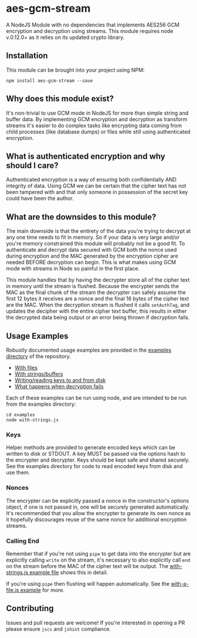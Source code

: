 # aes-gcm-stream
A NodeJS Module with no dependencies that implements AES256 GCM encryption and decryption using streams.
This module requires node v.0.12.0+ as it relies on its updated crypto library.

## Installation
This module can be brought into your project using NPM:

```
npm install aes-gcm-stream --save
```

## Why does this module exist?
It's non-trivial to use GCM mode in NodeJS for more than simple string and buffer data. By implementing
GCM encryption and decryption as transform streams it's easier to do complex tasks like encrypting data
coming from child processes (like database dumps) or files while still using authenticated encryption.

## What is authenticated encryption and why should I care?
Authenticated encryption is a way of ensuring both confidentially AND integrity of data. Using GCM
we can be certain that the cipher text has not been tampered with and that only someone in possession
of the secret key could have been the author.

## What are the downsides to this module?
The main downside is that the entirety of the data you're trying to decrypt at any one time needs to fit
in memory. So if your data is very large and/or you're memory constrained this module will probably not
be a good fit. To authenticate and decrypt data secured with GCM both the nonce used during encryption and
the MAC generated by the encryption cipher are needed BEFORE decryption can begin. This is what makes
using GCM mode with streams in Node so painful in the first place.

This module handles that by having the decrypter store all of the cipher text in memory until the
stream is flushed. Because the encrypter sends the MAC as the final chunk of the stream the
decrypter can safely assume the first 12 bytes it receives are a nonce and the final 16 bytes of the
cipher text are the MAC. When the decryption stream is flushed it calls `setAuthTag`, and updates
the decipher with the entire cipher text buffer, this results in either the decrypted data being
output or an error being thrown if decryption fails.

## Usage Examples
Robustly documented usage examples are provided in the [examples directory](https://github.com/MattSurabian/aes-gcm-stream/tree/master/examples) of the repository.
 - [With files](https://github.com/MattSurabian/aes-gcm-stream/blob/master/examples/with-a-file.js)
 - [With strings/buffers](https://github.com/MattSurabian/aes-gcm-stream/blob/master/examples/with-strings.js)
 - [Writing/reading keys to and from disk](https://github.com/MattSurabian/aes-gcm-stream/blob/master/examples/read-write-key-file.js)
 - [What happens when decryption fails](https://github.com/MattSurabian/aes-gcm-stream/blob/master/examples/failed-decryption.js)

Each of these examples can be run using node, and are intended to be run from the examples directory:

```
cd examples
node with-strings.js
```

### Keys
Helper methods are provided to generate encoded keys which can be written to disk or STDOUT. A key
MUST be passed via the options hash to the encrypter and decrypter. Keys should be kept safe and
shared securely. See the examples directory for code to read encoded keys from disk and use them.

### Nonces
The encrypter can be explicitly passed a nonce in the constructor's options object, if one is
not passed in, one will be securely generated automatically. It's recommended that you allow the
encrypter to generate its own nonce as it hopefully discourages reuse of the same nonce for additional
encryption streams.

### Calling End
Remember that if you're not using `pipe` to get data into the encrypter but are explicitly calling
`write` on the stream, it's necessary to also explicitly call `end` on the stream before the MAC of
the cipher text will be output. The [with-strings.js example file](https://github.com/MattSurabian/aes-gcm-stream/blob/master/examples/with-strings.js)
shows this in detail.

If you're using `pipe` then flushing will happen automatically. See the [with-a-file.js example](https://github.com/MattSurabian/aes-gcm-stream/blob/master/examples/with-a-file.js) for more.

## Contributing
Issues and pull requests are welcome! If you're interested in opening a PR please ensure `jscs` and `jshint` compliance.
